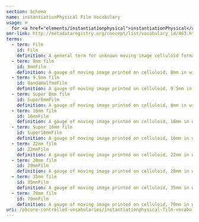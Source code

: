 ```yaml
---
section: Schema
name: instantiationPhysical Film Vocabulary
usage: >
  for <a href="elements/instantiationphysical">instantiationPhysical</a>
omr-link: http://metadataregistry.org/concept/list/vocabulary_id/463.html
terms:
  - term: Film
    id: Film
    definition: A general term for unknown moving image celluloid formats. If more specific format information is known, please use the appropriate term from the list.
  - term: 8mm film
    id: 8mmFilm
    definition: A gauge of moving image printed on celluloid, 8mm in width.
  - term: 9.5mm film
    id: 9andaHalfmmFilm
    definition: A gauge of moving image printed on celluloid, 9.5mm in width.
  - term: Super 8mm film
    id: Super8mmFilm
    definition: A gauge of moving image printed on celluloid, 8mm in width, with an expanded picture area.
  - term: 16mm film
    id: 16mmFilm
    definition: A gauge of moving image printed on celluloid, 16mm in width.
  - term: Super 16mm film
    id: Super16mmFilm
    definition: A gauge of moving image printed on celluloid, 16mm in width, with an expanded picture area.
  - term: 22mm film
    id: 22mmFilm
    definition: A gauge of moving image printed on celluloid, 22mm in width.
  - term: 28mm film
    id: 28mmFilm
    definition: A gauge of moving image printed on celluloid, 28mm in width.
  - term: 35mm film
    id: 35mmFilm
    definition: A gauge of moving image printed on celluloid, 35mm in width. Some 35mm films may be printed on paper.
  - term: 70mm film
    id: 70mmFilm
    definition: A gauge of moving image printed on celluloid, 70mm in width.
uri: /pbcore-controlled-vocabularies/instantiationphysical-film-vocabulary
---
```

